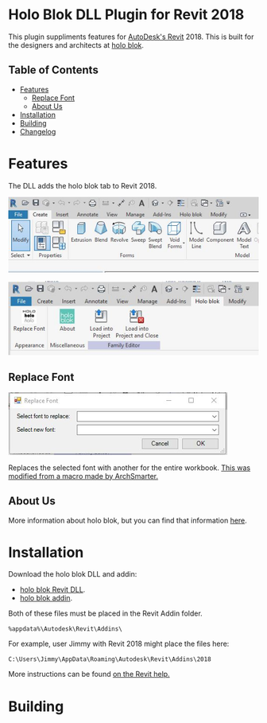 <!-- -*- mode: markdown; fill-column: 8192 -*- -->

Holo Blok DLL Plugin for Revit 2018
===================================

This plugin suppliments features for [AutoDesk's Revit][revit] 2018. This is built for the designers and architects at [holo blok][holo-blok].

[revit]: https://www.autodesk.com/products/revit/overview
[holo-blok]: http://holo-blok.com/

## Table of Contents

* [Features](#features)
    - [Replace Font](#replace-font)
    - [About Us](#about-us)
* [Installation](#installation)
* [Building](#building)
* [Changelog](https://github.com/joshuabragge/holoblok-revit-addin/blob/master/NEWS.md#readme)

# Features

The DLL adds the holo blok tab to Revit 2018.

![revit-addin-ribbon](https://github.com/joshuabragge/holoblok-revit-addin/blob/master/images/holo_blok_ribbon_in_revit.JPG)

![revit-addin-functions](https://github.com/joshuabragge/holoblok-revit-addin/blob/master/images/holo_blok_current_functions_in_revit.JPG)

## Replace Font

![Replace Font](https://github.com/joshuabragge/holoblok-revit-addin/blob/master/images/holo_blok_replace_fonts_function.JPG)

Replaces the selected font with another for the entire workbook. [This was modified from a macro made by ArchSmarter.][replace-font-macro]

[replace-font-macro]: https://archsmarter.com/revit-replace-fonts/

## About Us

More information about holo blok, but you can find that information [here][holo-blok].

# Installation

Download the holo blok DLL and addin:
* [holo blok Revit DLL][DLL-download].
* [holo blok addin][addin-download].

Both of these files must be placed in the Revit Addin folder.
```
%appdata%\Autodesk\Revit\Addins\
```
For example, user Jimmy with Revit 2018 might place the files here:
```
C:\Users\Jimmy\AppData\Roaming\Autodesk\Revit\Addins\2018
```

More instructions can be found [on the Revit help.][revit-help]

[revit-help]: https://knowledge.autodesk.com/support/revit-products/learn-explore/caas/CloudHelp/cloudhelp/2018/ENU/Revit-Customize/files/GUID-17C8D2AA-584B-4E24-9521-CDCD7CFD731D-htm.html
[DLL-download]: https://github.com/joshuabragge/holoblok-revit-addin/blob/master/release/holoblok-revit.dll
[addin-download]: https://github.com/joshuabragge/holoblok-revit-addin/blob/master/release/holoblok-revit.addin

# Building






